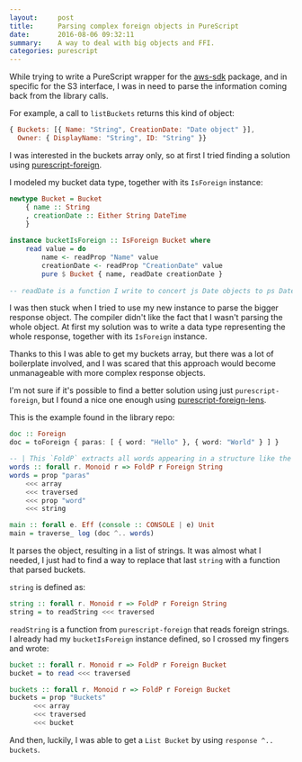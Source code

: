 ```yaml
---
layout:     post
title:      Parsing complex foreign objects in PureScript
date:       2016-08-06 09:32:11
summary:    A way to deal with big objects and FFI.
categories: purescript
---
```


While trying to write a PureScript wrapper for the [aws-sdk](https://www.npmjs.com/package/aws-sdk) package, and in specific for the S3 interface, I was in need to parse the information coming back from the library calls.

For example, a call to `listBuckets` returns this kind of object:

```javascript
{ Buckets: [{ Name: "String", CreationDate: "Date object" }],
  Owner: { DisplayName: "String", ID: "String" }}
```

I was interested in the buckets array only, so at first I tried finding a solution using [purescript-foreign](https://github.com/purescript/purescript-foreign).

I modeled my bucket data type, together with its `IsForeign` instance:

```haskell
newtype Bucket = Bucket
    { name :: String
    , creationDate :: Either String DateTime
    }
    
instance bucketIsForeign :: IsForeign Bucket where
    read value = do
        name <- readProp "Name" value
        creationDate <- readProp "CreationDate" value
        pure $ Bucket { name, readDate creationDate } 
        
-- readDate is a function I write to concert js Date objects to ps DateTime objects.
```

I was then stuck when I tried to use my new instance to parse the bigger response object. The compiler didn't like the fact that I wasn't parsing the whole object. At first my solution was to write a data type representing the whole response, together with its `IsForeign` instance.

Thanks to this I was able to get my buckets array, but there was a lot of boilerplate involved, and I was scared that this approach would become unmanageable with more complex response objects.

I'm not sure if it's possible to find a better solution using just `purescript-foreign`, but I found a nice one enough using [purescript-foreign-lens](https://github.com/purescript-contrib/purescript-foreign-lens).

This is the example found in the library repo:

```haskell
doc :: Foreign
doc = toForeign { paras: [ { word: "Hello" }, { word: "World" } ] }

-- | This `FoldP` extracts all words appearing in a structure like the one above.
words :: forall r. Monoid r => FoldP r Foreign String
words = prop "paras"
    <<< array
    <<< traversed
    <<< prop "word"
    <<< string

main :: forall e. Eff (console :: CONSOLE | e) Unit
main = traverse_ log (doc ^.. words)
```

It parses the object, resulting in a list of strings. It was almost what I needed, I just had to find a way to replace that last `string` with a function that parsed buckets.

`string` is defined as:

```haskell
string :: forall r. Monoid r => FoldP r Foreign String
string = to readString <<< traversed
```

`readString` is a function from `purescript-foreign` that reads foreign strings. I already had my `bucketIsForeign` instance defined, so I crossed my fingers and wrote:

```haskell
bucket :: forall r. Monoid r => FoldP r Foreign Bucket
bucket = to read <<< traversed

buckets :: forall r. Monoid r => FoldP r Foreign Bucket
buckets = prop "Buckets"
      <<< array
      <<< traversed
      <<< bucket
```

And then, luckily, I was able to get a `List Bucket` by using `response ^.. buckets`.
